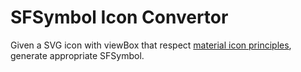 # SFSymbol Icon Convertor


Given a SVG icon with viewBox that respect [material icon principles](https://m3.material.io/styles/icons/designing-icons), generate appropriate SFSymbol.